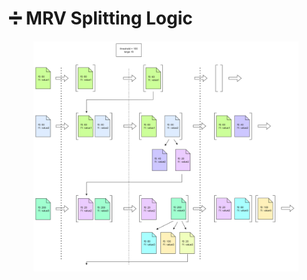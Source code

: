 # ➗ MRV Splitting Logic

<figure><img src="../../.gitbook/assets/2.png" alt=""><figcaption></figcaption></figure>
